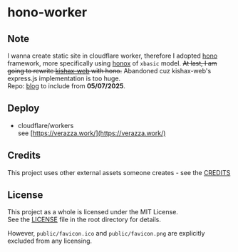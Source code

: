 # hono-worker

## Note
I wanna create static site in cloudflare worker, therefore I adopted [hono](https://hono.dev/) framework, more specifically using [honox](https://github.com/honojs/honox) of `xbasic` model. ~~At last, I am going to rewrite [kishax-web](https://github.com/verazza/kishax-web) with hono.~~ Abandoned cuz kishax-web's express.js implementation is too huge.  
Repo: [blog](https://github.com/verazza/blog) to include from __05/07/2025__.

## Deploy
- cloudflare/workers  
see [https://verazza.work/](https://verazza.work/)

## Credits
This project uses other external assets someone creates - see the [CREDITS](CREDITS)

## License
This project as a whole is licensed under the MIT License.  
See the [LICENSE](LICENSE) file in the root directory for details.  
  
However, `public/favicon.ico` and `public/favicon.png` are explicitly excluded from any licensing.
